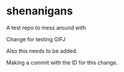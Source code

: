 # shenanigans
A test repo to mess around with

Change for testing GIFJ

Also this needs to be added. 

Making a commit with the ID for this change. 
